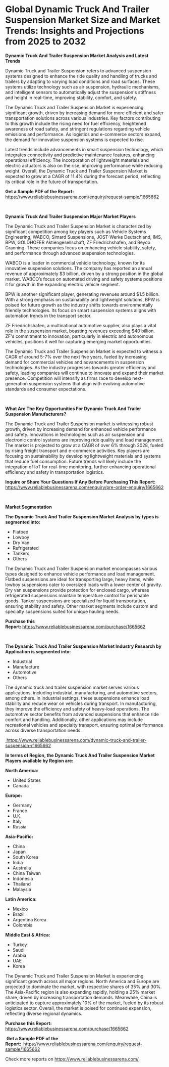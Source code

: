 <p><h1>Global Dynamic Truck And Trailer Suspension Market Size and Market Trends: Insights and Projections from 2025 to 2032</h1></p><p><strong>Dynamic Truck And Trailer Suspension Market Analysis and Latest Trends</strong></p>
<p><p>Dynamic Truck and Trailer Suspension refers to advanced suspension systems designed to enhance the ride quality and handling of trucks and trailers by adapting to varying load conditions and road surfaces. These systems utilize technology such as air suspension, hydraulic mechanisms, and intelligent sensors to automatically adjust the suspension's stiffness and height in real-time, improving stability, comfort, and safety.</p><p>The Dynamic Truck and Trailer Suspension Market is experiencing significant growth, driven by increasing demand for more efficient and safer transportation solutions across various industries. Key factors contributing to this growth include the rising need for fuel efficiency, heightened awareness of road safety, and stringent regulations regarding vehicle emissions and performance. As logistics and e-commerce sectors expand, the demand for innovative suspension systems is expected to rise.</p><p>Latest trends include advancements in smart suspension technology, which integrates connectivity and predictive maintenance features, enhancing operational efficiency. The incorporation of lightweight materials and electric actuators is also on the rise, improving performance while reducing weight. Overall, the Dynamic Truck and Trailer Suspension Market is expected to grow at a CAGR of 11.4% during the forecast period, reflecting its critical role in the future of transportation.</p></p>
<p><strong>Get a Sample PDF of the Report:&nbsp;</strong> <a href="https://www.reliablebusinessarena.com/enquiry/request-sample/1665662?utm_campaign=2383&utm_medium=2&utm_source=Github&utm_content=ia&utm_term=27022025&utm_id=dynamic-truck-and-trailer-suspension">https://www.reliablebusinessarena.com/enquiry/request-sample/1665662</a></p>
<p>&nbsp;</p>
<p><strong>Dynamic Truck And Trailer Suspension Major Market Players</strong></p>
<p><p>The Dynamic Truck and Trailer Suspension Market is characterized by significant competition among key players such as Vehicle Systems Engineering, WABCO, Simard Suspensions, JOST-Werke Deutschland, IMS, BPW, GOLDHOFER Aktiengesellschaft, ZF Friedrichshafen, and Reyco Granning. These companies focus on enhancing vehicle stability, safety, and performance through advanced suspension technologies.</p><p>WABCO is a leader in commercial vehicle technology, known for its innovative suspension solutions. The company has reported an annual revenue of approximately $3 billion, driven by a strong position in the global market. WABCO’s focus on automated driving and safety systems positions it for growth in the expanding electric vehicle segment.</p><p>BPW is another significant player, generating revenues around $1.5 billion. With a strong emphasis on sustainability and lightweight solutions, BPW is poised for future growth as the industry shifts towards environmentally friendly technologies. Its focus on smart suspension systems aligns with automation trends in the transport sector.</p><p>ZF Friedrichshafen, a multinational automotive supplier, also plays a vital role in the suspension market, boasting revenues exceeding $40 billion. ZF's commitment to innovation, particularly in electric and autonomous vehicles, positions it well for capturing emerging market opportunities.</p><p>The Dynamic Truck and Trailer Suspension Market is expected to witness a CAGR of around 5-7% over the next five years, fueled by increasing demand for commercial vehicles and advancements in suspension technologies. As the industry progresses towards greater efficiency and safety, leading companies will continue to innovate and expand their market presence. Competition will intensify as firms race to develop next-generation suspension systems that align with evolving automotive standards and consumer expectations.</p></p>
<p>&nbsp;</p>
<p><strong>What Are The Key Opportunities For Dynamic Truck And Trailer Suspension Manufacturers?</strong></p>
<p><p>The Dynamic Truck and Trailer Suspension market is witnessing robust growth, driven by increasing demand for enhanced vehicle performance and safety. Innovations in technologies such as air suspension and electronic control systems are improving ride quality and load management. The market is projected to grow at a CAGR of over 6% through 2028, fueled by rising freight transport and e-commerce activities. Key players are focusing on sustainability by developing lightweight materials and systems that reduce fuel consumption. Future trends will likely include the integration of IoT for real-time monitoring, further enhancing operational efficiency and safety in transportation logistics.</p></p>
<p><strong>Inquire or Share Your Questions If Any Before Purchasing This Report:</strong> <a href="https://www.reliablebusinessarena.com/enquiry/pre-order-enquiry/1665662?utm_campaign=2383&utm_medium=2&utm_source=Github&utm_content=ia&utm_term=27022025&utm_id=dynamic-truck-and-trailer-suspension">https://www.reliablebusinessarena.com/enquiry/pre-order-enquiry/1665662</a></p>
<p>&nbsp;</p>
<p><strong>Market Segmentation</strong></p>
<p><strong>The Dynamic Truck And Trailer Suspension Market Analysis by types is segmented into:</strong></p>
<p><ul><li>Flatbed</li><li>Lowboy</li><li>Dry Van</li><li>Refrigerated</li><li>Tankers</li><li>Others</li></ul></p>
<p><p>The Dynamic Truck and Trailer Suspension market encompasses various types designed to enhance vehicle performance and load management. Flatbed suspensions are ideal for transporting large, heavy items, while lowboy suspensions cater to oversized loads with a lower center of gravity. Dry van suspensions provide protection for enclosed cargo, whereas refrigerated suspensions maintain temperature control for perishable goods. Tanker suspensions are specialized for liquid transportation, ensuring stability and safety. Other market segments include custom and specialty suspensions suited for unique hauling needs.</p></p>
<p><strong>Purchase this Report:&nbsp;</strong><a href="https://www.reliablebusinessarena.com/purchase/1665662?utm_campaign=2383&utm_medium=2&utm_source=Github&utm_content=ia&utm_term=27022025&utm_id=dynamic-truck-and-trailer-suspension">https://www.reliablebusinessarena.com/purchase/1665662</a></p>
<p>&nbsp;</p>
<p><strong>The Dynamic Truck And Trailer Suspension Market Industry Research by Application is segmented into:</strong></p>
<p><ul><li>Industrial</li><li>Manufacture</li><li>Automotive</li><li>Others</li></ul></p>
<p><p>The dynamic truck and trailer suspension market serves various applications, including industrial, manufacturing, and automotive sectors, among others. In industrial settings, these suspensions enhance load stability and reduce wear on vehicles during transport. In manufacturing, they improve the efficiency and safety of heavy-load operations. The automotive sector benefits from advanced suspensions that enhance ride comfort and handling. Additionally, other applications may include recreational vehicles and specialty transport, ensuring optimal performance across diverse transportation needs.</p></p>
<p><a href="https://www.reliablebusinessarena.com/dynamic-truck-and-trailer-suspension-r1665662?utm_campaign=2383&utm_medium=2&utm_source=Github&utm_content=ia&utm_term=27022025&utm_id=dynamic-truck-and-trailer-suspension">&nbsp;https://www.reliablebusinessarena.com/dynamic-truck-and-trailer-suspension-r1665662</a></p>
<p><strong>In terms of Region, the Dynamic Truck And Trailer Suspension Market Players available by Region are:</strong></p>
<p>
    <p> <strong> North America: </strong>
        <ul>
            <li>United States</li>
            <li>Canada</li>
        </ul>
        </p> 
    <p> <strong> Europe: </strong>
        <ul>
            <li>Germany</li>
            <li>France</li>
            <li>U.K.</li>
            <li>Italy</li>
            <li>Russia</li>
        </ul>
        </p> 
    <p> <strong> Asia-Pacific: </strong>
        <ul>
            <li>China</li>
            <li>Japan</li>
            <li>South Korea</li>
            <li>India</li>
            <li>Australia</li>
            <li>China Taiwan</li>
            <li>Indonesia</li>
            <li>Thailand</li>
            <li>Malaysia</li>
        </ul>
        </p> 
    <p> <strong> Latin America: </strong>
        <ul>
            <li>Mexico</li>
            <li>Brazil</li>
            <li>Argentina Korea</li>
            <li>Colombia</li>
        </ul>
        </p> 
    <p> <strong> Middle East & Africa: </strong>
        <ul>
            <li>Turkey</li>
            <li>Saudi</li>
            <li>Arabia</li>
            <li>UAE</li>
            <li>Korea</li>
        </ul>
    </p>
    </p>
<p><p>The Dynamic Truck and Trailer Suspension Market is experiencing significant growth across all major regions. North America and Europe are projected to dominate the market, with respective shares of 35% and 30%. The Asia-Pacific region is also expanding rapidly, holding a 25% market share, driven by increasing transportation demands. Meanwhile, China is anticipated to capture approximately 10% of the market, fueled by its robust logistics sector. Overall, the market is poised for continued expansion, reflecting diverse regional dynamics.</p></p>
<p><strong>Purchase this Report: </strong><a href="https://www.reliablebusinessarena.com/purchase/1665662?utm_campaign=2383&utm_medium=2&utm_source=Github&utm_content=ia&utm_term=27022025&utm_id=dynamic-truck-and-trailer-suspension">https://www.reliablebusinessarena.com/purchase/1665662</a></p>
<p>&nbsp;<strong>Get a Sample PDF of the Report:&nbsp;&nbsp;</strong><a href="https://www.reliablebusinessarena.com/enquiry/request-sample/1665662?utm_campaign=2383&utm_medium=2&utm_source=Github&utm_content=ia&utm_term=27022025&utm_id=dynamic-truck-and-trailer-suspension">https://www.reliablebusinessarena.com/enquiry/request-sample/1665662</a></p>
<p><strong></strong></p>
<p>Check more reports on <a href="https://www.reliablebusinessarena.com/?utm_campaign=2383&utm_medium=2&utm_source=Github&utm_content=ia&utm_term=27022025&utm_id=dynamic-truck-and-trailer-suspension">https://www.reliablebusinessarena.com/</a></p>